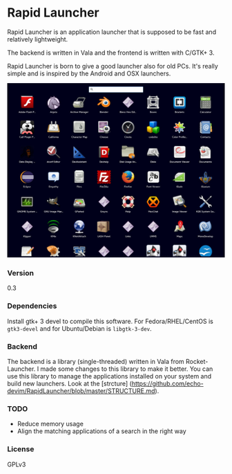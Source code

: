 Rapid Launcher
===============

Rapid Launcher is an application launcher that is supposed to be fast and
relatively lightweight.

The backend is written in Vala and the frontend is written with C/GTK+ 3.

Rapid Launcher is born to give a good launcher also for old PCs. It's really simple and is inspired by the Android and OSX launchers.



![Screenshot](screenshot.jpg "Screenshot")

### Version

0.3

### Dependencies

Install gtk+ 3 devel to compile this software. For Fedora/RHEL/CentOS is `gtk3-devel` and for Ubuntu/Debian is `libgtk-3-dev`.

### Backend

The backend is a library (single-threaded) written in Vala from Rocket-Launcher. I made some changes to this library to make it better. You can use this library to manage the applications installed on your system and build new launchers. Look at the [strcture] (https://github.com/echo-devim/RapidLauncher/blob/master/STRUCTURE.md).

### TODO

* Reduce memory usage
* Align the matching applications of a search in the right way


### License

GPLv3
